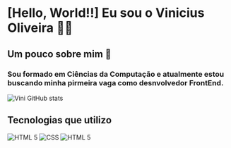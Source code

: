 # [Hello, World!!] Eu sou o Vinicius Oliveira ✌🏻

## Um pouco sobre mim 📝
### Sou formado em Ciências da Computação e atualmente estou buscando minha pirmeira vaga como desnvolvedor FrontEnd.

![Vini GitHub stats](https://github-readme-stats.vercel.app/api?username=ViNi-0&show_icons=true&theme=cobalt&hide=contribs)


## Tecnologias que utilizo

<div style="display: inline-block">
    <img src="https://img.shields.io/badge/HTML-239120?style=for-the-badge&logo=html5&logoColor=black" alt="HTML 5">
</div>
<div style="display: inline-block">
    <img src="https://img.shields.io/badge/CSS-239120?&style=for-the-badge&logo=css3&logoColor=black" alt="CSS">
</div>
<div style="display: inline-block">
    <img src="https://img.shields.io/badge/JavaScript-F7DF1E?style=for-the-badge&logo=javascript&logoColor=black" alt="HTML 5">
</div></br>

